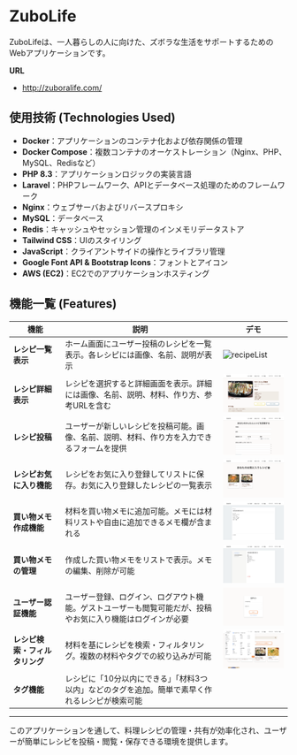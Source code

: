 # ZuboLife

ZuboLifeは、一人暮らしの人に向けた、ズボラな生活をサポートするためのWebアプリケーションです。

**URL**
- http://zuboralife.com/

## 使用技術 (Technologies Used)

- **Docker**：アプリケーションのコンテナ化および依存関係の管理
- **Docker Compose**：複数コンテナのオーケストレーション（Nginx、PHP、MySQL、Redisなど）
- **PHP 8.3**：アプリケーションロジックの実装言語
- **Laravel**：PHPフレームワーク、APIとデータベース処理のためのフレームワーク
- **Nginx**：ウェブサーバおよびリバースプロキシ
- **MySQL**：データベース
- **Redis**：キャッシュやセッション管理のインメモリデータストア
- **Tailwind CSS**：UIのスタイリング
- **JavaScript**：クライアントサイドの操作とライブラリ管理
- **Google Font API & Bootstrap Icons**：フォントとアイコン
- **AWS (EC2)**：EC2でのアプリケーションホスティング

## 機能一覧 (Features)

| 機能                         | 説明                                                                                                    | デモ                                                                                           |
|------------------------------|---------------------------------------------------------------------------------------------------------|-----------------------------------------------------------------------------------------------|
| **レシピ一覧表示**           | ホーム画面にユーザー投稿のレシピを一覧表示。各レシピには画像、名前、説明が表示                         | <img src="README_pic/" alt="recipeList" width="200">                           |
| **レシピ詳細表示**           | レシピを選択すると詳細画面を表示。詳細には画像、名前、説明、材料、作り方、参考URLを含む               | <img src="README_pic/recipeShow.png" alt="recipeDetail" width="200">                       |
| **レシピ投稿**               | ユーザーが新しいレシピを投稿可能。画像、名前、説明、材料、作り方を入力できるフォームを提供           | <img src="README_pic/recipeCreate.png" alt="recipePost" width="200">                           |
| **レシピお気に入り機能**     | レシピをお気に入り登録してリストに保存。お気に入り登録したレシピの一覧表示                           | <img src="README_pic/recipeFavorite.png" alt="favorites" width="200">                             |
| **買い物メモ作成機能**       | 材料を買い物メモに追加可能。メモには材料リストや自由に追加できるメモ欄が含まれる                     | <img src="README_pic/memoCreate.png" alt="memoAdd" width="200">                                 |
| **買い物メモの管理**         | 作成した買い物メモをリストで表示。メモの編集、削除が可能                                             | <img src="README_pic/memoShow.png" alt="memoManage" width="200">                           |
| **ユーザー認証機能**         | ユーザー登録、ログイン、ログアウト機能。ゲストユーザーも閲覧可能だが、投稿やお気に入り機能はログインが必要 | <img src="README_pic/login.png" alt="authentication" width="200">                  |
| **レシピ検索・フィルタリング**| 材料を基にレシピを検索・フィルタリング。複数の材料やタグでの絞り込みが可能                          | <img src="README_pic/filter.png" alt="searchFilter" width="200">                       |
| **タグ機能**                 | レシピに「10分以内にできる」「材料3つ以内」などのタグを追加。簡単で素早く作れるレシピが検索可能     |                |

---

このアプリケーションを通して、料理レシピの管理・共有が効率化され、ユーザーが簡単にレシピを投稿・閲覧・保存できる環境を提供します。
